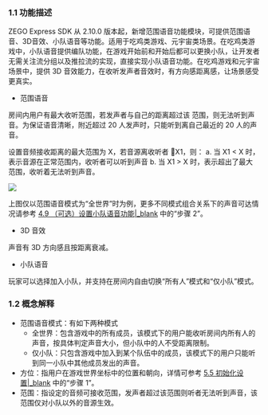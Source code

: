 ### 1.1 功能描述

ZEGO Express SDK 从 2.10.0 版本起，新增范围语音功能模块，可提供范围语音、3D音效、小队语音等功能。适用于吃鸡类游戏、元宇宙类场景。在吃鸡类游戏中，小队语音提供编队功能，在游戏开始前和开始后都可以更换小队，让开发者无需关注流分组以及推拉流的实现，直接实现小队语音功能。在吃鸡游戏和元宇宙场景中，提供 3D 音效能力，在收听发声者音效时，有方向感距离感，让场景感受更真实。

- 范围语音

房间内用户有最大收听范围，若发声者与自己的距离超过该 范围，则无法听到声音。为保证语音清晰，附近超过 20 人发声时，只能听到离自己最近的 20 人的声音。

设置音频接收距离的最大范围为 X，若音源离收听者 X1，则：
a. 当 X1 < X 时，表示音源在正常范围内，收听者可以听到声音
b. 当 X1 > X 时，表示超出了最大范围，收听着无法听到声音。

![](https://storage.zego.im/sdk-doc/Pics/Common/RangeAudio/AudioRange.png)

<div class="mk-hint">

上图仅以范围语音模式为“全世界”时为例，更多不同模式组合关系下的声音可达情况请参考 [4.9 （可选）设置小队语音功能\|_blank](12045#4_9) 中的“步骤 2”。
</div>

- 3D 音效

声音有 3D 方向感且按距离衰减。

- 小队语音

玩家可以选择加入小队，并支持在房间内自由切换“所有人”模式和“仅小队”模式。


### 1.2 概念解释

- 范围语音模式：有如下两种模式
    - 全世界：包含游戏中的所有成员，该模式下的用户能收听房间内所有人的声音，按具体判定声音大小，但小队中的人不受距离限制。
    - 仅小队：只包含游戏中加入到某个队伍中的成员，该模式下的用户只能听到同一小队中其他成员发出的声音。
- 方位：指用户在游戏世界坐标中的位置和朝向，详情可参考 [5.5 初始化设置\|_blank](12045#5_5) 中的“步骤 1”。
- 范围：指设定的音频可接收范围，发声者超过该范围则听者无法听到声音，该范围仅对小队以外的音源生效。






